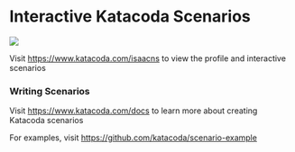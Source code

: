 # Interactive Katacoda Scenarios

[![](http://shields.katacoda.com/katacoda/isaacns/count.svg)](https://www.katacoda.com/isaacns "Get your profile on Katacoda.com")

Visit https://www.katacoda.com/isaacns to view the profile and interactive scenarios

### Writing Scenarios
Visit https://www.katacoda.com/docs to learn more about creating Katacoda scenarios

For examples, visit https://github.com/katacoda/scenario-example
